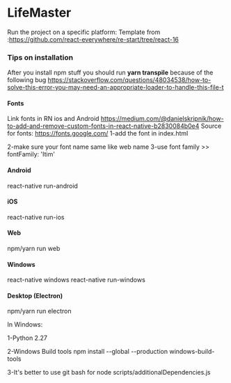 # LifeMaster
Run the project on a specific platform:
Template from :https://github.com/react-everywhere/re-start/tree/react-16

### Tips on installation
After you install npm stuff you should run **yarn transpile** because of the following bug
https://stackoverflow.com/questions/48034538/how-to-solve-this-error-you-may-need-an-appropriate-loader-to-handle-this-file-t

#### Fonts
Link fonts in RN ios and Android
https://medium.com/@danielskripnik/how-to-add-and-remove-custom-fonts-in-react-native-b2830084b0e4
Source for fonts:
https://fonts.google.com/
1-add the font in index.html 
<link href="https://fonts.googleapis.com/css?family=Itim" rel="stylesheet">
2-make sure your font  name same like web name
3-use font family >> fontFamily: 'Itim'
 
#### Android
react-native run-android

#### iOS
react-native run-ios

#### Web
npm/yarn run web

#### Windows
react-native windows react-native run-windows

#### Desktop (Electron)
npm/yarn run electron

In Windows:

1-Python 2.27

2-Windows Build tools npm install --global --production windows-build-tools

3-It's better to use git bash for node scripts/additionalDependencies.js
